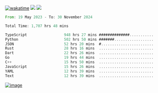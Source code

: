 [![wakatime](https://wakatime.com/badge/user/00eead22-fb14-4dd0-ab8a-3625cafbd50d.svg)](https://wakatime.com/@00eead22-fb14-4dd0-ab8a-3625cafbd50d)
![](https://komarev.com/ghpvc/?username=flatypus)
![](https://pixel.flatypus.me/flatypus?type=tracker)
<!--START_SECTION:waka-->

```rust
From: 19 May 2023 - To: 30 November 2024

Total Time: 1,707 hrs 48 mins

TypeScript                 948 hrs 27 mins ##############...........   55.29 %
Python                     502 hrs 50 mins #######..................   29.31 %
JSON                       52 hrs 20 mins  #........................   03.05 %
Rust                       28 hrs 16 mins  .........................   01.65 %
Dart                       22 hrs 26 mins  .........................   01.31 %
Go                         19 hrs 44 mins  .........................   01.15 %
C++                        15 hrs 50 mins  .........................   00.92 %
JavaScript                 15 hrs 26 mins  .........................   00.90 %
YAML                       12 hrs 39 mins  .........................   00.74 %
Text                       12 hrs 39 mins  .........................   00.74 %
```

<!--END_SECTION:waka-->
[<img alt="image" src="https://github.com/flatypus/flatypus/assets/68029599/0a302dc1-501c-43a0-ae8d-37ec4817f3bd">](https://flatypus.me)


